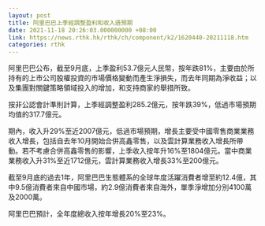 ```yaml
---
layout: post
title: 阿里巴巴上季經調整盈利和收入遜預期
date: 2021-11-18 20:26:03.000000000 +08:00
link: https://news.rthk.hk/rthk/ch/component/k2/1620440-20211118.htm
categories: rthk
---
```


阿里巴巴公布，截至9月底，上季盈利53.7億元人民幣，按年跌81%，主要由於所持有的上市公司股權投資的市場價格變動而產生淨損失，而去年同期為淨收益；以及集團對關鍵策略領域投入的增加，和支持商家的舉措所致。

按非公認會計準則計算，上季經調整盈利285.2億元，按年跌39%，低過市場預期均值的317.7億元。

期內，收入升29%至近2007億元，低過市場預期，增長主要受中國零售商業業務收入增長，包括自去年10月開始合併高鑫零售，以及雲計算業務收入增長所帶動。若不考慮合併高鑫零售的影響，上季收入按年升16%至1804億元。當中商業業務收入升31%至近1712億元，雲計算業務收入增長33%至200億元。

截至9月底的過去1年，阿里巴巴生態體系的全球年度活躍消費者增至約12.4億，其中9.5億消費者來自中國市場，約2.9億消費者來自海外，單季淨增加分別4100萬及2000萬。

阿里巴巴預計，全年度總收入按年增長20%至23%。

